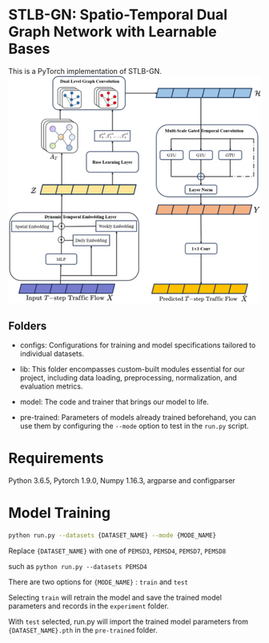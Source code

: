 # STLB-GN: Spatio-Temporal Dual Graph Network with Learnable Bases

This is a PyTorch implementation of STLB-GN.
![avatar](./model_architecture.png)

## Folders

* configs: Configurations for training and model specifications tailored to individual datasets.

* lib: This folder encompasses custom-built modules essential for our project, including data loading, preprocessing, normalization, and evaluation metrics.

* model: The code and trainer that brings our model to life.

* pre-trained:  Parameters of models already trained beforehand, you can use them by configuring the `--mode` option to test in the `run.py` script.

# Requirements

Python 3.6.5, Pytorch 1.9.0, Numpy 1.16.3, argparse and configparser

# Model Training

```bash
python run.py --datasets {DATASET_NAME} --mode {MODE_NAME}
```
Replace `{DATASET_NAME}` with one of `PEMSD3`, `PEMSD4`, `PEMSD7`, `PEMSD8`

such as `python run.py --datasets PEMSD4`

There are two options for `{MODE_NAME}` : `train` and `test`

Selecting `train` will retrain the model and save the trained model parameters and records in the `experiment` folder.

With `test` selected, run.py will import the trained model parameters from `{DATASET_NAME}.pth` in the `pre-trained` folder.



